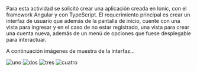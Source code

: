 Para esta actividad se solicitó crear una aplicación creada en Ionic, con el framework Angular y con TypeScript. 
El requerimiento principal es crear un interfaz de usuario que además de la pantalla de inicio,
cuente con una vista para ingresar y en el caso de no estar registrado, una vista para crear una cuenta nueva, 
además de un menú de opciones que fuese desplegable para interactuar. 


A continuación imágenes de muestra de la interfaz...

![uno](https://github.com/Neusj/prueba/assets/52982808/44b86ae2-450b-4853-aac0-a38831867b25)
![dos](https://github.com/Neusj/prueba/assets/52982808/a0530d56-c007-4e70-8720-23922554e720)
![tres](https://github.com/Neusj/prueba/assets/52982808/8030c9ae-82b1-4785-933b-106ad5ea93ff)
![cuatro](https://github.com/Neusj/prueba/assets/52982808/d44cfb7c-b569-4563-aa2e-90bda5b9c2a4)
